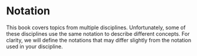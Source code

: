 # Notation

This book covers topics from multiple disciplines. Unfortunately, some of these
disciplines use the same notation to describe different concepts. For clarity,
we will define the notations that may differ slightly from the notation used in
your discipline.

